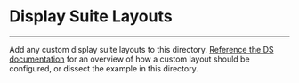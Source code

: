 # Display Suite Layouts #
**********************************************************************

Add any custom display suite layouts to this directory. [Reference the DS documentation](http://drupal.org/node/1098068) for
an overview of how a custom layout should be configured, or dissect the example in this directory.